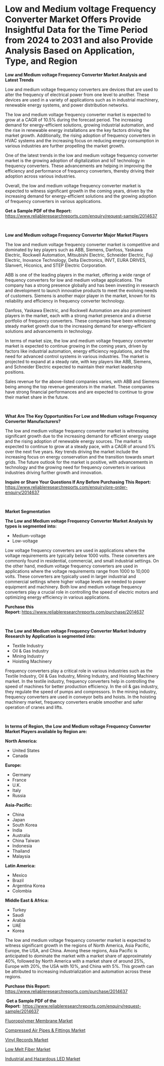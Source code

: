 <p><h1>Low and Medium voltage Frequency Converter Market Offers Provide Insightful Data for the Time Period from 2024 to 2031 and also Provide Analysis Based on Application, Type, and Region</h1></p><p><strong>Low and Medium voltage Frequency Converter Market Analysis and Latest Trends</strong></p>
<p><p>Low and medium voltage frequency converters are devices that are used to alter the frequency of electrical power from one level to another. These devices are used in a variety of applications such as in industrial machinery, renewable energy systems, and power distribution networks.</p><p>The low and medium voltage frequency converter market is expected to grow at a CAGR of 10.5% during the forecast period. The increasing demand for energy-efficient solutions, growing industrial automation, and the rise in renewable energy installations are the key factors driving the market growth. Additionally, the rising adoption of frequency converters in HVAC systems and the increasing focus on reducing energy consumption in various industries are further propelling the market growth.</p><p>One of the latest trends in the low and medium voltage frequency converter market is the growing adoption of digitalization and IoT technology in frequency converters. These advancements are helping in improving the efficiency and performance of frequency converters, thereby driving their adoption across various industries.</p><p>Overall, the low and medium voltage frequency converter market is expected to witness significant growth in the coming years, driven by the increasing demand for energy-efficient solutions and the growing adoption of frequency converters in various applications.</p></p>
<p><strong>Get a Sample PDF of the Report:&nbsp;</strong> <a href="https://www.reliableresearchreports.com/enquiry/request-sample/2014637">https://www.reliableresearchreports.com/enquiry/request-sample/2014637</a></p>
<p>&nbsp;</p>
<p><strong>Low and Medium voltage Frequency Converter Major Market Players</strong></p>
<p><p>The low and medium voltage frequency converter market is competitive and dominated by key players such as ABB, Siemens, Danfoss, Yaskawa Electric, Rockwell Automation, Mitsubishi Electric, Schneider Electric, Fuji Electric, Inovance Technology, Delta Electronics, INVT, EURA DRIVES, Slanvert, Hiconics, and STEP Electric Corporation.</p><p>ABB is one of the leading players in the market, offering a wide range of frequency converters for low and medium voltage applications. The company has a strong presence globally and has been investing in research and development to launch innovative products to meet the evolving needs of customers. Siemens is another major player in the market, known for its reliability and efficiency in frequency converter technology.</p><p>Danfoss, Yaskawa Electric, and Rockwell Automation are also prominent players in the market, each with a strong market presence and a diverse portfolio of frequency converters. These companies have been witnessing steady market growth due to the increasing demand for energy-efficient solutions and advancements in technology.</p><p>In terms of market size, the low and medium voltage frequency converter market is expected to continue growing in the coming years, driven by factors like industrial automation, energy efficiency regulations, and the need for advanced control systems in various industries. The market is projected to expand at a steady rate, with key players like ABB, Siemens, and Schneider Electric expected to maintain their market leadership positions.</p><p>Sales revenue for the above-listed companies varies, with ABB and Siemens being among the top revenue generators in the market. These companies have strong financial performances and are expected to continue to grow their market share in the future.</p></p>
<p>&nbsp;</p>
<p><strong>What Are The Key Opportunities For Low and Medium voltage Frequency Converter Manufacturers?</strong></p>
<p><p>The low and medium voltage frequency converter market is witnessing significant growth due to the increasing demand for efficient energy usage and the rising adoption of renewable energy sources. The market is expected to continue to grow at a steady pace, with a CAGR of around 5% over the next five years. Key trends driving the market include the increasing focus on energy conservation and the transition towards smart grids. The future outlook for the market is positive, with advancements in technology and the growing need for frequency converters in various industries driving further growth and innovation.</p></p>
<p><strong>Inquire or Share Your Questions If Any Before Purchasing This Report:</strong> <a href="https://www.reliableresearchreports.com/enquiry/pre-order-enquiry/2014637">https://www.reliableresearchreports.com/enquiry/pre-order-enquiry/2014637</a></p>
<p>&nbsp;</p>
<p><strong>Market Segmentation</strong></p>
<p><strong>The Low and Medium voltage Frequency Converter Market Analysis by types is segmented into:</strong></p>
<p><ul><li>Medium-voltage</li><li>Low-voltage</li></ul></p>
<p><p>Low voltage frequency converters are used in applications where the voltage requirements are typically below 1000 volts. These converters are commonly found in residential, commercial, and small industrial settings. On the other hand, medium voltage frequency converters are used in applications where the voltage requirements range from 1000 to 10,000 volts. These converters are typically used in larger industrial and commercial settings where higher voltage levels are needed to power equipment and machinery. Both low and medium voltage frequency converters play a crucial role in controlling the speed of electric motors and optimizing energy efficiency in various applications.</p></p>
<p><strong>Purchase this Report:&nbsp;</strong><a href="https://www.reliableresearchreports.com/purchase/2014637">https://www.reliableresearchreports.com/purchase/2014637</a></p>
<p>&nbsp;</p>
<p><strong>The Low and Medium voltage Frequency Converter Market Industry Research by Application is segmented into:</strong></p>
<p><ul><li>Textile Industry</li><li>Oil & Gas Industry</li><li>Mining Industry</li><li>Hoisting Machinery</li></ul></p>
<p><p>Frequency converters play a critical role in various industries such as the Textile Industry, Oil & Gas Industry, Mining Industry, and Hoisting Machinery market. In the textile industry, frequency converters help in controlling the speed of machines for better production efficiency. In the oil & gas industry, they regulate the speed of pumps and compressors. In the mining industry, frequency converters are used in conveyor belts and hoists. In the hoisting machinery market, frequency converters enable smoother and safer operation of cranes and lifts.</p></p>
<p>&nbsp;</p>
<p><strong>In terms of Region, the Low and Medium voltage Frequency Converter Market Players available by Region are:</strong></p>
<p>
    <p> <strong> North America: </strong>
        <ul>
            <li>United States</li>
            <li>Canada</li>
        </ul>
        </p> 
    <p> <strong> Europe: </strong>
        <ul>
            <li>Germany</li>
            <li>France</li>
            <li>U.K.</li>
            <li>Italy</li>
            <li>Russia</li>
        </ul>
        </p> 
    <p> <strong> Asia-Pacific: </strong>
        <ul>
            <li>China</li>
            <li>Japan</li>
            <li>South Korea</li>
            <li>India</li>
            <li>Australia</li>
            <li>China Taiwan</li>
            <li>Indonesia</li>
            <li>Thailand</li>
            <li>Malaysia</li>
        </ul>
        </p> 
    <p> <strong> Latin America: </strong>
        <ul>
            <li>Mexico</li>
            <li>Brazil</li>
            <li>Argentina Korea</li>
            <li>Colombia</li>
        </ul>
        </p> 
    <p> <strong> Middle East & Africa: </strong>
        <ul>
            <li>Turkey</li>
            <li>Saudi</li>
            <li>Arabia</li>
            <li>UAE</li>
            <li>Korea</li>
        </ul>
    </p>
    </p>
<p><p>The low and medium voltage frequency converter market is expected to witness significant growth in the regions of North America, Asia Pacific, Europe, the USA, and China. Among these regions, Asia Pacific is anticipated to dominate the market with a market share of approximately 40%, followed by North America with a market share of around 25%, Europe with 20%, the USA with 10%, and China with 5%. This growth can be attributed to increasing industrialization and automation across these regions.</p></p>
<p><strong>Purchase this Report: </strong><a href="https://www.reliableresearchreports.com/purchase/2014637">https://www.reliableresearchreports.com/purchase/2014637</a></p>
<p>&nbsp;<strong>Get a Sample PDF of the Report:&nbsp;&nbsp;</strong><a href="https://www.reliableresearchreports.com/enquiry/request-sample/2014637">https://www.reliableresearchreports.com/enquiry/request-sample/2014637</a></p>
<p><strong></strong></p>
<p><p><a href="https://angry-finch-aaf.notion.site/Fluoropolymer-Membrane-Market-Furnish-Information-about-Market-Size-Market-Share-Market-Dynamics--a32a1620f974460bbc242d9ed426ffab">Fluoropolymer Membrane Market</a></p><p><a href="https://faithful-glue-af3.notion.site/Compressed-Air-Pipes-Fittings-Market-Size-Growth-Outlook-from-2024-to-2031-projecting-at-Market--680ce174eede4b6185f546f3ae5c4821">Compressed Air Pipes & Fittings Market</a></p><p><a href="https://view.publitas.com/reportprime-1/vinyl-records-market-size-and-growth-market-segmentation-regional-and-country-breakdowns-and-market-trends-for-period-from-2024-2031/">Vinyl Records Market</a></p><p><a href="https://view.publitas.com/reportprime-1/low-melt-fiber-market-challenges-opportunities-and-growth-drivers-and-major-market-players-forecasted-for-period-from-2024-2031/">Low Melt Fiber Market</a></p><p><a href="https://chivalrous-flock-a86.notion.site/Industrial-and-Hazardous-LED-Market-Furnish-Information-about-Market-Size-Market-Share-Market-Dyna-5c628a71f0af48deb4d62d8cae4e576b">Industrial and Hazardous LED Market</a></p></p>